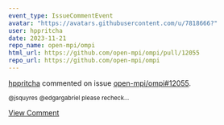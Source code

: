 ```yaml
---
event_type: IssueCommentEvent
avatar: "https://avatars.githubusercontent.com/u/7818666?"
user: hppritcha
date: 2023-11-21
repo_name: open-mpi/ompi
html_url: https://github.com/open-mpi/ompi/pull/12055
repo_url: https://github.com/open-mpi/ompi
---
```


<a href='https://github.com/hppritcha' target='_blank'>hppritcha</a> commented on issue <a href='https://github.com/open-mpi/ompi/pull/12055' target='_blank'>open-mpi/ompi#12055</a>.

<small>@jsquyres  @edgargabriel  please recheck...</small>

<a href='https://github.com/open-mpi/ompi/pull/12055' target='_blank'>View Comment</a>